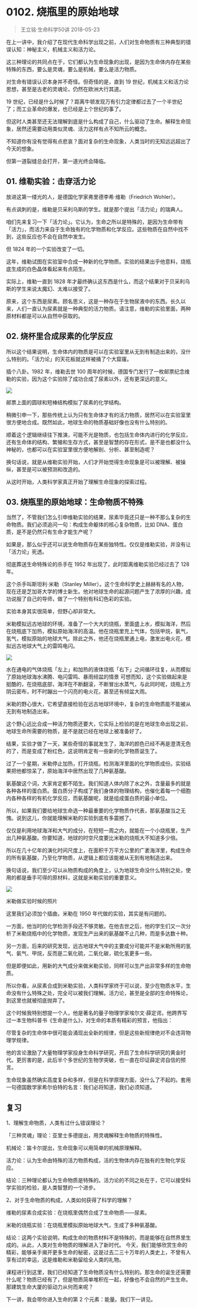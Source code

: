 # 0102. 烧瓶里的原始地球
> 王立铭·生命科学50讲
2018-05-23

在上一讲中，我介绍了在现代生命科学出现之前，人们对生命物质有三种典型的错误认知：神秘主义，机械主义和活力论。

这三种理论的共同点在于，它们都认为生命现象的出现，是因为生命体内存在某些特殊的东西，要么是灵魂，要么是机械，要么是活力物质。

对生命有错误认识本身并不奇怪。但奇怪的是，直到 19 世纪，机械主义和活力论思想，甚至是古老的灵魂论，仍然在欧洲大行其道。

19 世纪，已经是什么时候了？距离牛顿发现万有引力定律都过去了一个半世纪了；而工业革命的爆发，也已经是上个世纪的事了。

但这时人类甚至还无法理解到底是什么构成了自己，什么驱动了生命。解释生命现象，居然还需要动用类似灵魂、活力这样有点不知所云的概念。

不知道你有没有觉得有点悲哀？面对复杂的生命现象，人类当时的无知远远超出了今天的想象。

但第一道裂缝总会打开，第一道光终会降临。

## 01. 维勒实验：击穿活力论

放进这第一缕光的人，是德国化学家弗里德李希·维勒（Friedrich Wohler）。

有点讽刺的是，维勒是贝采利乌斯的学生。就是那个提出「活力论」的瑞典人。

咱们先来复习一下「活力论」。它认为，生命之所以是特殊的，是因为生命带有「活力」，而活力来自于生命独有的化学物质和化学反应。这些物质在自然中找不到，这些反应也不会在自然中发生。

但 1824 年的一个实验改变了一切。

这年，维勒试图在实验室中合成一种新的化学物质。实验的结果出乎他意料，烧瓶底生成的白色晶体看起来有点陌生。

实际上，维勒一直到 1828 年才最终确认这东西是什么，而这个结果对于贝采利乌斯的学生来说太魔幻、太难以接受了。

原来，这个东西是尿素。顾名思义，这是一种存在于生物尿液中的东西。长久以来，人们一直认为尿素就是一种典型的活力物质。请注意，维勒的实验里面，两种原材料都是可以从自然中获取的。

## 02. 烧杯里合成尿素的化学反应

所以这个结果说明，生命体内的物质是可以在实验室里从无到有制造出来的，没什么特别的。「活力论」的天花板就这样被捅了个大窟窿。

插个八卦。1982 年，维勒去世 100 周年的时候，德国专门发行了一枚邮票纪念维勒的实验，因为这个实验除了成功合成了尿素以外，还有更深远的意义。

![](https://raw.githubusercontent.com/dalong0514/selfstudy/master/图片链接/生命科学/2018004.jpg)

邮票上面的圆球和短棒结构模拟了尿素的化学结构。

稍微引申一下，那些传统上认为只有生命体才有的活力物质，居然可以在实验室里很方便地合成。既然如此，地球生命的物质基础好像也没有什么特别的。

顺着这个逻辑继续往下推演，可能不光是物质，也包括生命体内进行的化学反应，还有生命体的结构、繁殖和生存方式，甚至是智慧的存在形式，是不是也都没什么神秘的，也都可以在实验室里很方便地解剖、分析、甚至制造呢？

换句话说，就是从维勒实验开始，人们才开始觉得生命现象是可以被理解、被操纵，甚至是可以被预测和改造的。

从这时开始，人类科学家真正开始了理解生命现象的探索过程。

## 03. 烧瓶里的原始地球：生命物质不特殊

当然了，不管我们怎么引申维勒实验的结果，尿素毕竟还只是一种不那么复杂的生命物质。我们必须追问一句：构成生命躯体的核心复杂物质，比如 DNA、蛋白质，是不是仍然只有生命才能生产呢？

如果是，那么似乎还可以说生命物质存在某些独特性。仅仅是维勒实验，并没有让「活力论」死透。

彻底葬送生命特殊论的杀手在 1952 年出现了，此时距离维勒实验已经过去了 128 年。

这个杀手叫斯坦利·米勒（Stanley Miller）。这个生命科学史上赫赫有名的人物，现在还是芝加哥大学的博士新生。他对地球生命的起源问题产生了浓厚的兴趣，成功说服了自己的导师，做了一个特别有科幻色彩的实验。

实验本身其实很简单，但野心却非常大。

米勒模拟远古地球的环境，准备了一个大大的烧瓶，里面盛上水，模拟海洋，然后在烧瓶底下加热，模拟原始海洋的高温。他在烧瓶里充上气体，包括甲烷，氨气，氢气，模拟原始的地球大气。除此之外，他还在烧瓶里通上电，激发出电火花，模拟远古地球大气上的雷鸣电闪。

![](https://raw.githubusercontent.com/dalong0514/selfstudy/master/图片链接/生命科学/2018005.jpg)

水在通电的气体烧瓶「左上」和加热的液体烧瓶「右下」之间循环往复，从而模拟了原始地球海水沸腾、电闪雷鸣、暴雨倾盆的情景
可想而知，这个实验做起来是挺酷的，在烧瓶底部，海洋在不断翻滚，不断冒出水蒸气，与此同时呢，烧瓶上方阴云密布，时不时蹦出一个闪亮的电火花，甚至还有倾盆大雨。

米勒的野心很大，它希望直接检验在远古地球环境中，复杂的生命物质能不能被从无到有地制造出来。

这个野心远比合成一种活力物质还要大，它实际上检验的是在地球生命出现之前，地球生命所需要的物质，是不是就已经在地球上被准备好了。

结果，实验才做了一天，某些奇怪的事就发生了，海洋的颜色已经不再是澄清无色的了，而是变成了粉红色，这说明肯定有一些新的化学物质诞生了。

过了一个星期，米勒停止加热，打开烧瓶，检测海洋里面的化学物质成份。实验结果把他都惊呆了，原始海洋中居然出现了几种氨基酸。

氨基酸这个词，大家肯定都不陌生。我们知道人体内除了水之外，含量最多的就是各种各样的蛋白质。蛋白质分子构成了我们身体的物理结构，也催化着每一个细胞内各种各样的有机化学反应，而氨基酸呢，就是组成蛋白质的最小单位。

所以，如果我们要给地球生命选一种最重要的化学物质作代表，那氨基酸当之无愧。说到这儿，你就能理解米勒的实验到底有多震撼了。

仅仅是利用地球海洋和大气的成分，在短短一周之内，就能在一个小烧瓶里，生产出几种氨基酸。你要知道，地球的时空尺度要比米勒的烧瓶大不知道多少倍。

所以在几十亿年的演化时间尺度上，在面积千万平方公里的广袤海洋里，构成生命的所有氨基酸，乃至化学物质，从逻辑上都应该能被从无到有地制造出来。

换句话说，我们至少可以从物质构成的角度上，认为地球生命没什么特别之处，使用的都是垂手可得的原材料，这就是米勒实验的重要意义。

![](https://raw.githubusercontent.com/dalong0514/selfstudy/master/图片链接/生命科学/2018006.jpg)

米勒做实验时候的照片

这里我们必须加个插曲，米勒在 1950 年代做的实验，其实是有问题的。

一方面，他当时的化学检测手段还不够灵敏。在他去世之后，他的学生们又一次分析了米勒烧瓶中的化学物质，发现生产出来的氨基酸不止几种，而是多达数十种。

另一方面，后来的研究发现，远古地球大气中的主要成分可能并不是米勒所用的氢气、氨气、甲烷，反而是二氧化硫，二氧化碳，硫化氢更多一些。

但是即便如此，用新的大气成分来做米勒实验，同样可以生产出非常多样的生命物质。

所以你看，从尿素合成到米勒实验，人类科学家终于可以说，至少在物质水平，生命没有什么特殊之处，完全可以被我们理解。活力论，甚至是全部的生命特殊论，到这里也就被彻底抛弃了。

这个时候我特别想提一个人，他是著名的量子物理学家埃尔文·薛定谔。他跨界写过一本生物科普书《生命是什么》，对生命的本质有精彩的预言，他指出：

尽管复杂的生命体中很可能会涌现出全新的规律，但是这些新规律绝对不会违背物理学规律。

他的言论激励了大量物理学家投身生命科学研究，开启了生命科学研究的黄金时代。更厉害的是，此后半个多世纪的生物学突破，也一直在印证薛定谔自信的预言。

生命现象虽然确实高度复杂和多样，但是在科学原理方面，没什么了不起的。套用一句德国数学家希尔伯特的名言：我们必将知道，我们必须知道。

## 复习

1、理解生命物质，人类有过什么错误理论？

「三种灵魂」理论：亚里士多德提出，用灵魂解释生命物质的特殊性。

机械论：笛卡尔提出，生命现象可以用简单的机械原理解释。

活力论：认为生命由特殊的活力物质构成，活的生物体内存在独有的生物化学反应。

结论：三种理论都认为生命物质是特殊的。活力论的不同之处在于，它可以接受科学实验的检验，是人类智慧的一个进步。

2、对于生命物质的构成，人类如何获得了科学的理解？

维勒的尿素合成实验：在烧瓶里偶然合成了生命物质——尿素。

米勒的烧瓶实验：在烧瓶里模拟原始地球大气，生成了多种氨基酸。

结论：这两个实验说明，构成生命的物质材料不是特殊的，而是能够在自然界里生成的。从此，人类对生命物质的理解进入了新时代。
今天，我们能够欣赏生命的精彩，能够亲手揭开更多生命的秘密，这是过去二三十万年的人类史上，不曾有人享有过的幸运，这是维勒和米勒留给全人类的礼物。

课程进行到这里，我们已经知道了生命物质没有什么特别的。那生命的诞生还需要什么呢？物质已经有了，但是物质简单堆积在一起，好像也不会自然的产生生命。那建筑生命大厦的驱动力从何而来呢？

下一讲，我会带你进入生命的第 2 个元素：能量。我们下一讲见。



